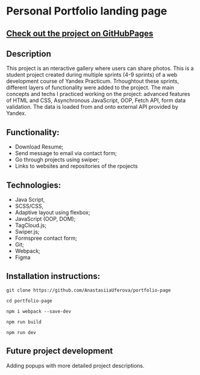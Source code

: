 # Personal Portfolio landing page

## [Check out the project on GitHubPages](https://anastasiiauferova.github.io/mesto/)

## Description

This project is an nteractive gallery where users can share photos. This is a student project created during multiple sprints (4-9 sprints) of a web development course of Yandex Practicum. Trhoughtout these sprints, different layers of functionality were added to the project. The main concepts and techs I practiced working on the project: advanced features of HTML and CSS, Asynchronous JavaScript, OOP, Fetch API, form data validation. The data is loaded from and onto external API provided by Yandex.

## Functionality:

* Download Resume;
* Send message to email via contact form;
* Go through projects using swiper;
* Links to websites and repositories of the rpojects


## Technologies:

* Java Script,
* SCSS/CSS,
* Adaptive layout using flexbox;
* JavaScript (OOP, DOM);
* TagCloud.js;
* Swiper.js;
* Formspree contact form;
* Git;
* Webpack;
* Figma

## Installation instructions:

```
git clone https://github.com/AnastasiiaUferova/portfolio-page

cd portfolio-page

npm i webpack --save-dev

npm run build

npm run dev
```
## Future project development

Adding popups with more detailed project descriptions.